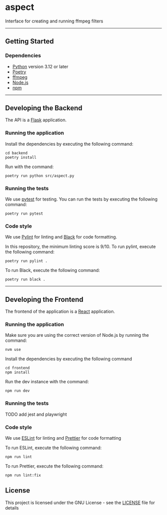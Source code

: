# aspect
Interface for creating and running ffmpeg filters

---
## Getting Started
### Dependencies
- [Python](https://www.python.org/) version 3.12 or later
- [Poetry](https://python-poetry.org/)
- [ffmpeg](https://ffmpeg.org/)
- [Node.js](https://nodejs.org/)
- [npm](https://www.npmjs.com/)

---
## Developing the Backend
The API is a [Flask](https://flask.palletsprojects.com/) application.
### Running the application
Install the dependencies by executing the following command:
```shell
cd backend
poetry install
```

Run with the command:
```shell
poetry run python src/aspect.py
```
### Running the tests
We use [pytest](https://docs.pytest.org/en/stable/) for testing. You can run the tests by executing the following command:
```
poetry run pytest
```

### Code style
We use [Pylint](https://pypi.org/project/pylint/) for linting and [Black](https://github.com/psf/black) for code formatting.

In this repository, the minimum linting score is 9/10. To run pylint, execute the following command:
```shell
poetry run pylint .
```

To run Black, execute the following command:
```shell
poetry run black .
```

---

## Developing the Frontend
The frontend of the application is a [React](https://react.dev/) application.

### Running the application
Make sure you are using the correct version of Node.js by running the command:
```shell
nvm use
```

Install the dependencies by executing the following command
```shell
cd frontend
npm install
```

Run the dev instance with the command:
```shell
npm run dev
```
### Running the tests
TODO add jest and playwright

### Code style
We use [ESLint](https://eslint.org/) for linting and [Prettier](https://prettier.io/) for code formatting

To run ESLint, execute the following command:
```shell
npm run lint
```

To run Prettier, execute the following command:
```shell
npm run lint:fix
```

## License
This project is licensed under the GNU License - see the [LICENSE](LICENSE) file for details


<link href="https://fonts.googleapis.com/css2?family=WDXL+Lubrifont+TC&display=swap" rel="stylesheet" />
